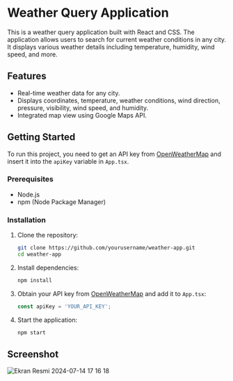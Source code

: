 # Weather Query Application

This is a weather query application built with React and CSS. The application allows users to search for current weather conditions in any city. It displays various weather details including temperature, humidity, wind speed, and more.

## Features

- Real-time weather data for any city.
- Displays coordinates, temperature, weather conditions, wind direction, pressure, visibility, wind speed, and humidity.
- Integrated map view using Google Maps API.

## Getting Started

To run this project, you need to get an API key from [OpenWeatherMap](https://openweathermap.org/api) and insert it into the `apiKey` variable in `App.tsx`.

### Prerequisites

- Node.js
- npm (Node Package Manager)

### Installation

1. Clone the repository:
   ```sh
   git clone https://github.com/yourusername/weather-app.git
   cd weather-app
   ```

2. Install dependencies:
   ```sh
   npm install
   ```

3. Obtain your API key from [OpenWeatherMap](https://openweathermap.org/api) and add it to `App.tsx`:
   ```jsx
   const apiKey = 'YOUR_API_KEY';
   ```

4. Start the application:
   ```sh
   npm start
   ```

## Screenshot
![Ekran Resmi 2024-07-14 17 16 18](https://github.com/user-attachments/assets/02f0a897-4a92-45bf-97ae-b7874f362bff)
